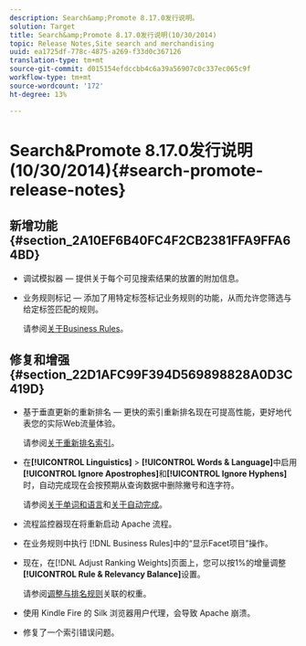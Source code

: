 ```yaml
---
description: Search&amp;Promote 8.17.0发行说明。
solution: Target
title: Search&amp;Promote 8.17.0发行说明(10/30/2014)
topic: Release Notes,Site search and merchandising
uuid: ea1725df-778c-4875-a269-f33d0c367126
translation-type: tm+mt
source-git-commit: d015154efdccbb4c6a39a56907c0c337ec065c9f
workflow-type: tm+mt
source-wordcount: '172'
ht-degree: 13%

---
```



# Search&amp;Promote 8.17.0发行说明(10/30/2014){#search-promote-release-notes}

## 新增功能{#section_2A10EF6B40FC4F2CB2381FFA9FFA64BD}

* 调试模拟器 — 提供关于每个可见搜索结果的放置的附加信息。
* 业务规则标记 — 添加了用特定标签标记业务规则的功能，从而允许您筛选与给定标签匹配的规则。

   请参阅[关于Business Rules](../c-about-rules-menu/c-about-business-rules.md#concept_2A93D76216754D3D8412CDEA00BD26BD)。

## 修复和增强{#section_22D1AFC99F394D569898828A0D3C419D}

* 基于垂直更新的重新排名 — 更快的索引重新排名现在可提高性能，更好地代表您的实际Web流量体验。

   请参阅[关于重新排名索引](../c-about-index-menu/c-about-re-rank-index.md#concept_147B0A9FCD51451787DA898E06F7C692)。

* 在&#x200B;**[!UICONTROL Linguistics]** > **[!UICONTROL Words & Language]**&#x200B;中启用&#x200B;**[!UICONTROL Ignore Apostrophes]**&#x200B;和&#x200B;**[!UICONTROL Ignore Hyphens]**&#x200B;时，自动完成现在会按预期从查询数据中删除撇号和连字符。

   请参阅[关于单词和语言](../c-about-linguistics-menu/c-about-words-and-language.md#concept_CEB4B9576F3C4E2EB87B352EEC738D79)和[关于自动完成](../c-about-auto-complete.md#concept_093A9CD754864BA79B456FE4BEB64578)。

* 流程监控器现在将重新启动 Apache 流程。
* 在业务规则中执行 [!DNL Business Rules]中的“显示Facet项目”操作。
* 现在，在[!DNL Adjust Ranking Weights]页面上，您可以按1%的增量调整&#x200B;**[!UICONTROL Rule & Relevancy Balance]**&#x200B;设置。

   请参阅[调整与排名规则](../c-about-rules-menu/c-about-ranking-rules.md#task_3CB6FC92A66F4D99874A42D55825DB64)关联的权重。

* 使用 Kindle Fire 的 Silk 浏览器用户代理，会导致 Apache 崩溃。
* 修复了一个索引错误问题。

